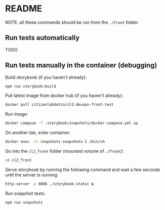 # README

NOTE: all these commands should be run from the `./front` folder.

## Run tests automatically

TODO

## Run tests manually in the container (debugging)

Build storybook (if you haven't already):

```sh
npm run storybook:build
```

Pull latest image from docker hub (if you haven't already):

```sh
docker pull citizenlabdotco/cl2-devops-front-test
```

Run image:

```sh
docker compose -f .storybook/snapshots/docker-compose.yml up
```

On another tab, enter container:

```sh
docker exec -it snapshots-snapshots-1 /bin/sh
```

Go into the `cl2_front` folder (mounted volume of `./front`):

```sh
cd cl2_front
```

Serve storybook by running the following command and wait a few seconds until the server is running:

```sh
http-server -p 6006 ./storybook-static &
```

Run snapshot tests:

```sh
npm run snapshots
```